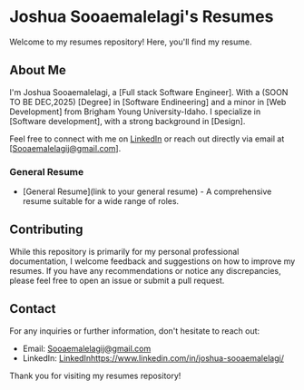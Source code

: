 # Joshua Sooaemalelagi's Resumes

Welcome to my resumes repository! Here, you'll find my resume.

## About Me

I'm Joshua Sooaemalelagi, a [Full stack Software Engineer]. With a (SOON TO BE DEC,2025) [Degree] in [Software Endineering] and a minor in [Web Development] from Brigham Young University-Idaho. I specialize in [Software development], with a strong background in [Design].

Feel free to connect with me on [LinkedIn](https://www.linkedin.com/in/joshua-sooaemalelagi/) or reach out directly via email at [Sooaemalelagij@gmail.com].

### General Resume

- [General Resume](link to your general resume) - A comprehensive resume suitable for a wide range of roles.

## Contributing

While this repository is primarily for my personal professional documentation, I welcome feedback and suggestions on how to improve my resumes. If you have any recommendations or notice any discrepancies, please feel free to open an issue or submit a pull request.

## Contact

For any inquiries or further information, don't hesitate to reach out:

- Email: Sooaemalelagij@gmail.com
- LinkedIn: [LinkedIn](https://www.linkedin.com/in/joshua-sooaemalelagi/)https://www.linkedin.com/in/joshua-sooaemalelagi/

Thank you for visiting my resumes repository!

